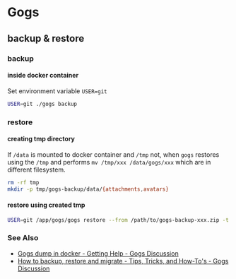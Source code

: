 # Gogs

## backup & restore

### backup

#### inside docker container

Set environment variable `USER=git`

```bash
USER=git ./gogs backup
```

### restore

#### creating tmp directory

If `/data` is mounted to docker container and `/tmp` not, when `gogs` restores using the `/tmp` and performs `mv /tmp/xxx /data/gogs/xxx` which are in different filesystem. 

```bash
rm -rf tmp
mkdir -p tmp/gogs-backup/data/{attachments,avatars}
```

#### restore using created tmp

```bash
USER=git /app/gogs/gogs restore --from /path/to/gogs-backup-xxx.zip -t tmp
```

### See Also

- [Gogs dump in docker - Getting Help - Gogs Discussion](https://discuss.gogs.io/t/gogs-dump-in-docker/451)
- [How to backup, restore and migrate - Tips, Tricks, and How-To's - Gogs Discussion](https://discuss.gogs.io/t/how-to-backup-restore-and-migrate/991)